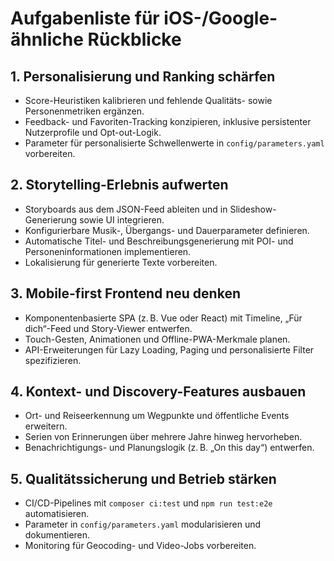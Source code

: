 # Aufgabenliste für iOS-/Google-ähnliche Rückblicke

## 1. Personalisierung und Ranking schärfen
- Score-Heuristiken kalibrieren und fehlende Qualitäts- sowie Personenmetriken ergänzen.
- Feedback- und Favoriten-Tracking konzipieren, inklusive persistenter Nutzerprofile und Opt-out-Logik.
- Parameter für personalisierte Schwellenwerte in `config/parameters.yaml` vorbereiten.

## 2. Storytelling-Erlebnis aufwerten
- Storyboards aus dem JSON-Feed ableiten und in Slideshow-Generierung sowie UI integrieren.
- Konfigurierbare Musik-, Übergangs- und Dauerparameter definieren.
- Automatische Titel- und Beschreibungsgenerierung mit POI- und Personeninformationen implementieren.
- Lokalisierung für generierte Texte vorbereiten.

## 3. Mobile-first Frontend neu denken
- Komponentenbasierte SPA (z. B. Vue oder React) mit Timeline, „Für dich“-Feed und Story-Viewer entwerfen.
- Touch-Gesten, Animationen und Offline-PWA-Merkmale planen.
- API-Erweiterungen für Lazy Loading, Paging und personalisierte Filter spezifizieren.

## 4. Kontext- und Discovery-Features ausbauen
- Ort- und Reiseerkennung um Wegpunkte und öffentliche Events erweitern.
- Serien von Erinnerungen über mehrere Jahre hinweg hervorheben.
- Benachrichtigungs- und Planungslogik (z. B. „On this day“) entwerfen.

## 5. Qualitätssicherung und Betrieb stärken
- CI/CD-Pipelines mit `composer ci:test` und `npm run test:e2e` automatisieren.
- Parameter in `config/parameters.yaml` modularisieren und dokumentieren.
- Monitoring für Geocoding- und Video-Jobs vorbereiten.

